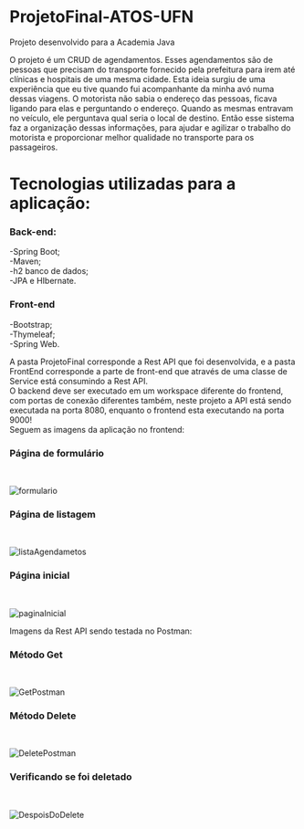 # ProjetoFinal-ATOS-UFN
Projeto desenvolvido para a Academia Java

O projeto é um CRUD de agendamentos. Esses agendamentos são de pessoas que precisam do transporte fornecido pela prefeitura para irem até clínicas e hospitais de uma mesma cidade. Esta ideia surgiu de uma experiência que eu tive quando fui acompanhante da minha avó numa dessas viagens. O motorista não sabia o endereço das pessoas, ficava ligando para elas e perguntando o endereço. Quando as mesmas entravam no veículo, ele perguntava qual seria o local de destino. Então esse sistema faz a organização dessas informações, para ajudar e agilizar o trabalho do motorista e proporcionar melhor qualidade no transporte para os passageiros.

# Tecnologias utilizadas para a aplicação:
<h3>Back-end:</h3>
-Spring Boot;<br>
-Maven;<br>
-h2 banco de dados;<br>
-JPA e HIbernate.<br>

<h3>Front-end</h3>
-Bootstrap;<br>
-Thymeleaf;<br>
-Spring Web.
<br>

A pasta ProjetoFinal corresponde a Rest API que foi desenvolvida, e a pasta FrontEnd corresponde a parte de front-end que através de uma classe de Service está consumindo a Rest API.
<br>
O backend deve ser executado em um workspace diferente do frontend, com portas de conexão diferentes também, neste projeto a API está sendo executada na porta 8080, enquanto o frontend esta executando na porta 9000!
<br>
Seguem as imagens da aplicação no frontend:

<h3>Página de formulário</h3><br>

![formulario](https://user-images.githubusercontent.com/86419207/146094927-f7e10a77-d5b5-4333-9276-a4119ce76502.PNG)

<h3>Página de listagem</h3><br>

![listaAgendametos](https://user-images.githubusercontent.com/86419207/146094943-3e00089c-9607-4e33-be90-6d3d161f188f.PNG)

<h3>Página inicial</h3><br>

![paginaInicial](https://user-images.githubusercontent.com/86419207/146094960-d11c1615-d781-4735-8e47-5848c716c22f.PNG)


Imagens da Rest API sendo testada no Postman:

<h3>Método Get</h3><br>

![GetPostman](https://user-images.githubusercontent.com/86419207/146094997-83b012e4-6993-47b0-94ca-50c81e6a93b1.PNG)

<h3>Método Delete</h3><br>

![DeletePostman](https://user-images.githubusercontent.com/86419207/146095009-3090c880-9122-4836-83d5-96e755cde677.PNG)

<h3>Verificando se foi deletado</h3><br>

![DespoisDoDelete](https://user-images.githubusercontent.com/86419207/146095015-8cf5c6b9-e720-4fb9-92bc-62390732d2f3.PNG)



